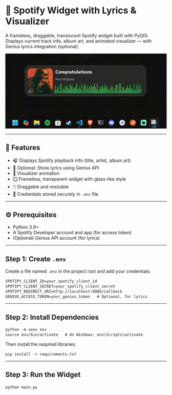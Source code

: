 # 🎵 Spotify Widget with Lyrics & Visualizer

A frameless, draggable, translucent Spotify widget built with PyQt5.  
Displays current track info, album art, and animated visualizer — with Genius lyrics integration (optional).

<p align="center">
  <img src="https://github.com/reymundvirtus/spotify-widget/blob/main/assets/widget.gif" alt="Music Visualizer Demo">
</p>

---

## 🚀 Features

- 🎧 Displays Spotify playback info (title, artist, album art)  
- 🎼 Optional: Show lyrics using Genius API  
- 🌈 Visualizer animation  
- 🪟 Frameless, transparent widget with glass-like style  
- 🖱️ Draggable and resizable  
- 🔐 Credentials stored securely in `.env` file  

---

## ⚙️ Prerequisites

- Python 3.9+
- A Spotify Developer account and app (for access token)
- (Optional) Genius API account (for lyrics)

---

## Step 1: Create `.env`

Create a file named `.env` in the project root and add your credentials:

```env
SPOTIPY_CLIENT_ID=your_spotify_client_id
SPOTIPY_CLIENT_SECRET=your_spotify_client_secret
SPOTIPY_REDIRECT_URI=http://localhost:8888/callback
GENIUS_ACCESS_TOKEN=your_genius_token   # Optional, for lyrics
```

---

## Step 2: Install Dependencies

```
python -m venv env
source env/bin/activate   # On Windows: env\Scripts\activate
```
Then install the required libraries:

```
pip install -r requirements.txt
```

---

## Step 3: Run the Widget

```
python main.py
```
